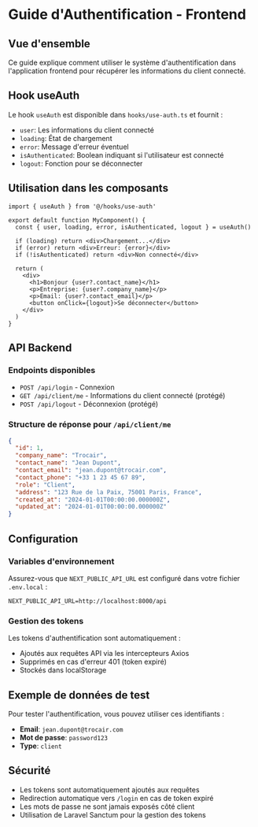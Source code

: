 # Guide d'Authentification - Frontend

## Vue d'ensemble

Ce guide explique comment utiliser le système d'authentification dans l'application frontend pour récupérer les informations du client connecté.

## Hook useAuth

Le hook `useAuth` est disponible dans `hooks/use-auth.ts` et fournit :

- `user`: Les informations du client connecté
- `loading`: État de chargement
- `error`: Message d'erreur éventuel
- `isAuthenticated`: Boolean indiquant si l'utilisateur est connecté
- `logout`: Fonction pour se déconnecter

## Utilisation dans les composants

```tsx
import { useAuth } from '@/hooks/use-auth'

export default function MyComponent() {
  const { user, loading, error, isAuthenticated, logout } = useAuth()

  if (loading) return <div>Chargement...</div>
  if (error) return <div>Erreur: {error}</div>
  if (!isAuthenticated) return <div>Non connecté</div>

  return (
    <div>
      <h1>Bonjour {user?.contact_name}</h1>
      <p>Entreprise: {user?.company_name}</p>
      <p>Email: {user?.contact_email}</p>
      <button onClick={logout}>Se déconnecter</button>
    </div>
  )
}
```

## API Backend

### Endpoints disponibles

- `POST /api/login` - Connexion
- `GET /api/client/me` - Informations du client connecté (protégé)
- `POST /api/logout` - Déconnexion (protégé)

### Structure de réponse pour `/api/client/me`

```json
{
  "id": 1,
  "company_name": "Trocair",
  "contact_name": "Jean Dupont",
  "contact_email": "jean.dupont@trocair.com",
  "contact_phone": "+33 1 23 45 67 89",
  "role": "Client",
  "address": "123 Rue de la Paix, 75001 Paris, France",
  "created_at": "2024-01-01T00:00:00.000000Z",
  "updated_at": "2024-01-01T00:00:00.000000Z"
}
```

## Configuration

### Variables d'environnement

Assurez-vous que `NEXT_PUBLIC_API_URL` est configuré dans votre fichier `.env.local` :

```
NEXT_PUBLIC_API_URL=http://localhost:8000/api
```

### Gestion des tokens

Les tokens d'authentification sont automatiquement :
- Ajoutés aux requêtes API via les intercepteurs Axios
- Supprimés en cas d'erreur 401 (token expiré)
- Stockés dans localStorage

## Exemple de données de test

Pour tester l'authentification, vous pouvez utiliser ces identifiants :

- **Email**: `jean.dupont@trocair.com`
- **Mot de passe**: `password123`
- **Type**: `client`

## Sécurité

- Les tokens sont automatiquement ajoutés aux requêtes
- Redirection automatique vers `/login` en cas de token expiré
- Les mots de passe ne sont jamais exposés côté client
- Utilisation de Laravel Sanctum pour la gestion des tokens













